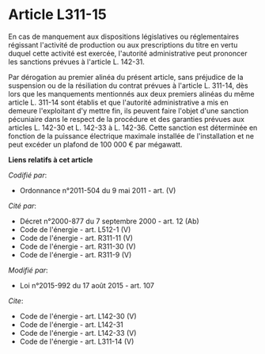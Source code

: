 # Article L311-15

En cas de manquement aux dispositions législatives ou réglementaires régissant l'activité de production ou aux prescriptions
du titre en vertu duquel cette activité est exercée, l'autorité administrative peut prononcer les sanctions prévues à
l'article L. 142-31. 

Par dérogation au premier alinéa du présent article, sans préjudice de la suspension ou de la résiliation du contrat prévues
à l'article L. 311-14, dès lors que les manquements mentionnés aux deux premiers alinéas du même article L. 311-14 sont
établis et que l'autorité administrative a mis en demeure l'exploitant d'y mettre fin, ils peuvent faire l'objet d'une
sanction pécuniaire dans le respect de la procédure et des garanties prévues aux articles L. 142-30 et L. 142-33 à L. 142-36.
Cette sanction est déterminée en fonction de la puissance électrique maximale installée de l'installation et ne peut excéder
un plafond de 100 000 € par mégawatt.

**Liens relatifs à cet article**

_Codifié par_:

  - Ordonnance n°2011-504 du 9 mai 2011 - art. (V)

_Cité par_:

  - Décret n°2000-877 du 7 septembre 2000 - art. 12 (Ab)
  - Code de l'énergie - art. L512-1 (V)
  - Code de l'énergie - art. R311-11 (V)
  - Code de l'énergie - art. R311-30 (V)
  - Code de l'énergie - art. R311-9 (V)

_Modifié par_:

  - Loi n°2015-992 du 17 août 2015 - art. 107

_Cite_:

  - Code de l'énergie - art. L142-30 (V)
  - Code de l'énergie - art. L142-31
  - Code de l'énergie - art. L142-33 (V)
  - Code de l'énergie - art. L311-14 (V)
